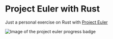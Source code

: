 # Project Euler with Rust

Just a personal exercise on Rust with [Project Euler](https://projecteuler.net/)

![Image of the project euler progress badge](https://projecteuler.net/profile/WaterGenie35.png)
